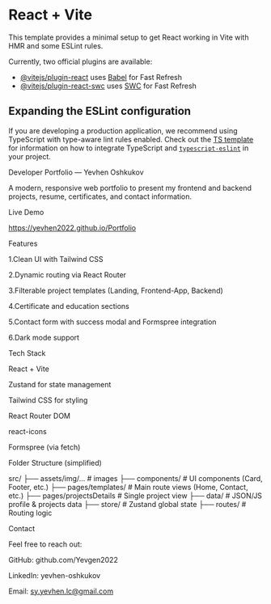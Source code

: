 # React + Vite

This template provides a minimal setup to get React working in Vite with HMR and some ESLint rules.

Currently, two official plugins are available:

- [@vitejs/plugin-react](https://github.com/vitejs/vite-plugin-react/blob/main/packages/plugin-react) uses [Babel](https://babeljs.io/) for Fast Refresh
- [@vitejs/plugin-react-swc](https://github.com/vitejs/vite-plugin-react/blob/main/packages/plugin-react-swc) uses [SWC](https://swc.rs/) for Fast Refresh

## Expanding the ESLint configuration

If you are developing a production application, we recommend using TypeScript with type-aware lint rules enabled. Check out the [TS template](https://github.com/vitejs/vite/tree/main/packages/create-vite/template-react-ts) for information on how to integrate TypeScript and [`typescript-eslint`](https://typescript-eslint.io) in your project.


Developer Portfolio — Yevhen Oshkukov

A modern, responsive web portfolio to present my frontend and backend projects, resume, certificates, and contact information.

Live Demo

https://yevhen2022.github.io/Portfolio

Features

 1.Clean UI with Tailwind CSS

 2.Dynamic routing via React Router

 3.Filterable project templates (Landing, Frontend-App, Backend)

 4.Certificate and education sections

 5.Contact form with success modal and Formspree integration

 6.Dark mode support

Tech Stack

React + Vite

Zustand for state management

Tailwind CSS for styling

React Router DOM

react-icons

Formspree (via fetch)

Folder Structure (simplified)

src/
├── assets/img/...        # images
├── components/           # UI components (Card, Footer, etc.)
├── pages/templates/      # Main route views (Home, Contact, etc.)
├── pages/projectsDetails # Single project view
├── data/                 # JSON/JS profile & projects data
├── store/                # Zustand global state
├── routes/               # Routing logic

Contact

Feel free to reach out:

GitHub: github.com/Yevgen2022

LinkedIn: yevhen-oshkukov

Email: sy.yevhen.lc@gmail.com
